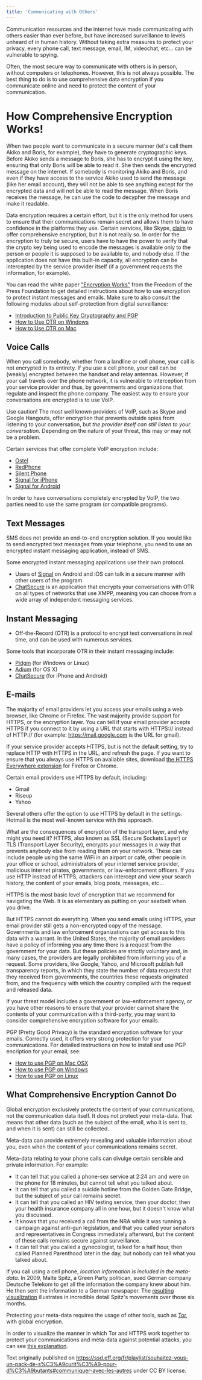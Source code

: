 ```yaml
---
title: 'Communicating with Others'
---
```


Communication resources and the internet have made communicating with others easier than ever before, but have increased surveillance to levels unheard of in human history.  Without taking extra measures to protect your privacy, every phone call, text message, email, IM, videochat, etc... can be vulnerable to spying.

Often, the most secure way to communicate with others is in person, without computers or telephones.  However, this is not always possible.  The best thing to do is to use comprehensive data encryption if you communicate online and need to protect the content of your communication.


# How Comprehensive Encryption Works!

When two people want to communicate in a secure manner (let's call them Akiko and Boris, for example), they have to generate cryptographic keys.  Before Akiko sends a message to Boris, she has to encrypt it using the key, ensuring that only Boris will be able to read it.  She then sends the encrypted message on the internet.  If somebody is monitoring Akiko and Boris, and even if they have access to the service Akiko used to send the message (like her email account), they will not be able to see anything except for the encrypted data and will not be able to read the message.  When Boris receives the message, he can use the code to decypher the message and make it readable.

Data encryption requires a certain effort, but it is the only method for users to ensure that their communications remain secret and allows them to have confidence in the platforms they use.  Certain services, like Skype, [claim](https://support.skype.com/en/faq/FA31/does-skype-use-encryption?q=data+encryption) to offer comprehensive encryption, but it is not really so.  In order for the encryption to truly be secure, users have to have the power to verify that the crypto key being used to encode the messages is available only to the person or people it is supposed to be available to, and nobody else.  If the application does not have this built-in capacity, all encryption can be intercepted by the service provider itself (if a government requests the information, for example).

You can read the white paper ["Encryption Works"](https://cavallette.noblogs.org/files/2013/09/encryption_works.pdf) from the Freedom of the Press Foundation to get detailed instructions about how to use encryption to protect instant messages and emails.  Make sure to also consult the following modules about self-protection from digital surveillance:

-   [Introduction to Public Key Cryptography and PGP](/en/module/introduction-public-key-cryptography-and-pgp)
-   [How to Use OTR on Windows](/en/module/how-use-otr-windows)
-   [How to Use OTR on Mac](/en/module/how-use-otr-mac)


Voice Calls
-------------

When you call somebody, whether from a landline or cell phone, your call is not encrypted in its entirety.  If you use a cell phone, your call can be (weakly) encrypted between the handset and relay antennas.  However, if your call travels over the phone network, it is vulnerable to interception from your service provider and thus, by governments and organizations that regulate and inspect the phone company.  The easiest way to ensure your conversations are encrypted is to use VoIP.

Use caution!  The most well known providers of VoIP, such as Skype and Google Hangouts, offer encryption that prevents outside spies from listening to your conversation, but *the provider itself can still listen to your conversation*.  Depending on the nature of your threat, this may or may not be a problem.

Certain services that offer complete VoIP encryption include:

-   [Ostel](https://ostel.co/)
-   [RedPhone](/en/module/how-use-redphone-android)
-   [Silent Phone](https://silentcircle.com/services#mobile)
-   [Signal for iPhone](/en/module/how-use-signal-%E2%80%93-private-messenger)
-   [Signal for Android](https://ssd.eff.org/fr/node/93)

In order to have conversations completely encrypted by VoIP, the two parties need to use the same program (or compatible programs).

Text Messages
-----------------

SMS does not provide an end-to-end encryption solution.  If you would like to send encrypted text messages from your telephone, you need to use an encrypted instant messaging application, instead of SMS.

Some encrypted instant messaging applications use their own protocol.
 - Users of [Signal](https://ssd.eff.org/fr/node/61/) on Android and iOS can talk in a secure manner with other users of the program
 -  [ChatSecure](https://ssd.eff.org/fr/node/51) is an application that encrypts your conversations with OTR on all types of networks that use XMPP, meaning you can choose from a wide array of independent messaging services.

Instant Messaging
--------------------

- Off-the-Record (OTR) is a protocol to encrypt text conversations in real time, and can be used with numerous services. 

Some tools that incorporate OTR in their instant messaging include:

-   [Pidgin](https://ssd.eff.org/fr/module/instructions-utiliser-otr-pour-windows) (for Windows or Linux)
-   [Adium](https://ssd.eff.org/fr/node/40/) (for OS X)
-   [ChatSecure](https://ssd.eff.org/fr/node/51/) (for iPhone and Android)


E-mails
-------
The majority of email providers let you access your emails using a web browser, like Chrome or Firefox.  The vast majority provide support for HTTPS, or the encryption layer.  You can tell if your email provider accepts HTTPS if you connect to it by using a URL that starts with HTTPS:// instead of HTTP:// (for example: <https://mail.google.com> is the URL for gmail).

If your service provider accepts HTTPS, but is not the default setting, try to replace HTTP with HTTPS in the URL, and refresh the page.  If you want to ensure that you always use HTTPS on available sites, download [the HTTPS Everywhere extension](https://www.eff.org/https-everywhere) for Firefox or Chrome.

Certain email providers use HTTPS by default, including:

-   Gmail
-   Riseup
-   Yahoo

Several others offer the option to use HTTPS by default in the settings.  Hotmail is the most well-known service with this approach.

What are the consequences of encryption of the transport layer, and why might you need it?  HTTPS, also known as SSL (Secure Sockets Layer) or TLS (Transport Layer Security), encrypts your messages in a way that prevents anybody else from reading them on your network.  These can include people using the same WiFi in an airport or café, other people in your office or school, administrators of your internet service provider, malicious internet pirates, governments, or law-enforcement officers.  If you use HTTP instead of HTTPS, attackers can intercept and view your search history, the content of your emails, blog posts, messages, etc...

HTTPS is the most basic level of encryption that we recommend for navigating the Web.  It is as elementary as putting on your seatbelt when you drive.

But HTTPS cannot do everything.  When you send emails using HTTPS, your email provider still gets a non-encrypted copy of the message.  Governments and law enforcement organizations can get access to this data with a warrant.  In the United States, the majority of email providers have a policy of informing you any time there is a request from the government for your data.  But these policies are strictly voluntary and, in many cases, the providers are legally prohibited from informing you of a request.  Some providers, like Google, Yahoo, and Microsoft publish full transparency reports, in which they state the number of data requests that they received from governments, the countries these requests originated from, and the frequency with which the country complied with the request and released data.

If your threat model includes a government or law-enforcement agency, or you have other reasons to ensure that your provider cannot share the contents of your communication with a third-party, you may want to consider comprehensive encryption software for your emails.

PGP (Pretty Good Privacy) is the standard encryption software for your emails.  Correctly used, it offers very strong protection for your communications.  For detailed instructions on how to install and use PGP encription for your email, see:

-   [How to use PGP on Mac OSX](/en/module/how-use-pgp-mac-os-x)
-   [How to use PGP on Windows](/en/module/how-use-pgp-windows-pc)
-   [How to use PGP on Linux](/en/module/how-use-pgp-linux)


## What Comprehensive Encryption Cannot Do
Global encryption exclusively protects the content of your communications, not the communication data itself.  It does not protect your meta-data.  That means that other data (such as the subject of the email, who it is sent to, and when it is sent) can still be collected.

Meta-data can provide extremely revealing and valuable information about you, even when the content of your communications remains secret.

Meta-data relating to your phone calls can divulge certain sensible and private information. For example:

-  It can tell that you called a phone-sex service at 2:24 am and were on the phone for 18 minutes, but cannot tell what you talked about.
-  It can tell that you called a suicide hotline from the Golden Gate Bridge, but the subject of your call remains secret.
-  It can tell that you called an HIV testing service, then your doctor, then your health insurance company all in one hour, but it doesn't know what you discussed.
-  It knows that you received a call from the NRA while it was running a campaign against anti-gun legislation, and that you called your senators and representatives in Congress immediately afterward, but the content of these calls remains secure against surveillance.
-  It can tell that you called a gynecologist, talked for a half hour, then called Planned Parenthood later in the day, but nobody can tell what you talked about.

If you call using a cell phone, *location information is included in the meta-data*.  In 2009, Malte Spitz, a Green Party politican, sued German company Deutsche Telekom to get all the information the company knew about him.  He then sent the information to a German newspaper.  The [resulting visualization](http://www.zeit.de/datenschutz/malte-spitz-data-retention/) illustrates in incredible detail Spitz's movements over those six months.

Protecting your meta-data requires the usage of other tools, such as [Tor](/en/module/how-use-tor-windows#overlay=en/node/57/), with global encryption.

In order to visualize the manner in which Tor and HTTPS work together to protect your communications and meta-data against potential attacks, you can see [this explanation](https://www.eff.org/pages/tor-and-https).

Text originally published on https://ssd.eff.org/fr/playlist/souhaitez-vous-un-pack-de-s%C3%A9curit%C3%A9-pour-d%C3%A9butants#communiquer-avec-les-autres under CC BY license.
